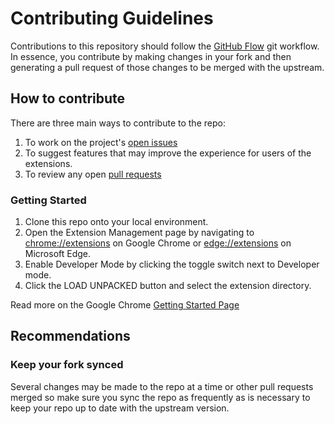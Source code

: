 # Contributing Guidelines

Contributions to this repository should follow the [GitHub Flow](https://guides.github.com/introduction/flow/) git workflow. In essence, you contribute by making changes in your fork and then generating a pull request of those changes to be merged with the upstream.

## How to contribute

There are three main ways to contribute to the repo:

1. To work on the project's [open issues](https://github.com/michaeldera/image-accessibility-extension/issues)
2. To suggest features that may improve the experience for users of the extensions. 
4. To review any open [pull requests](https://github.com/michaeldera/image-accessibility-extension/pulls)

### Getting Started
1. Clone this repo onto your local environment. 
2. Open the Extension Management page by navigating to [chrome://extensions](chrome://extensions) on Google Chrome or [edge://extensions](edge://extensions) on Microsoft Edge.
3. Enable Developer Mode by clicking the toggle switch next to Developer mode.
4. Click the LOAD UNPACKED button and select the extension directory.

Read more on the Google Chrome [Getting Started Page](https://developer.chrome.com/extensions/getstarted)

## Recommendations

### Keep your fork synced

Several changes may be made to the repo at a time or other pull requests merged so make sure you sync the repo as frequently as is necessary to keep your repo up to date with the upstream version.